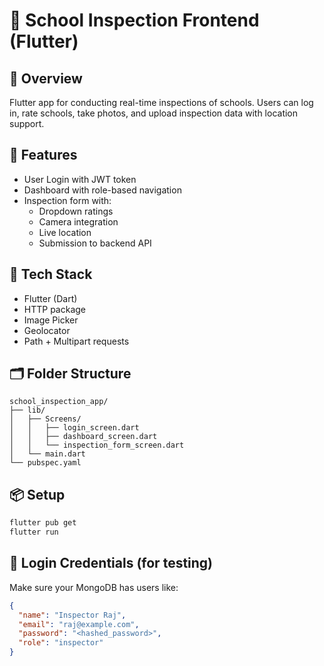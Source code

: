 
# 📱 School Inspection Frontend (Flutter)

## 📌 Overview
Flutter app for conducting real-time inspections of schools. Users can log in, rate schools, take photos, and upload inspection data with location support.

## 📱 Features
- User Login with JWT token
- Dashboard with role-based navigation
- Inspection form with:
  - Dropdown ratings
  - Camera integration
  - Live location
  - Submission to backend API

## 🔧 Tech Stack
- Flutter (Dart)
- HTTP package
- Image Picker
- Geolocator
- Path + Multipart requests

## 🗂️ Folder Structure
```
school_inspection_app/
├── lib/
│   ├── Screens/
│   │   ├── login_screen.dart
│   │   ├── dashboard_screen.dart
│   │   └── inspection_form_screen.dart
│   └── main.dart
└── pubspec.yaml
```

## 📦 Setup
```bash
flutter pub get
flutter run
```

## 🔐 Login Credentials (for testing)
Make sure your MongoDB has users like:
```json
{
  "name": "Inspector Raj",
  "email": "raj@example.com",
  "password": "<hashed_password>",
  "role": "inspector"
}
```
